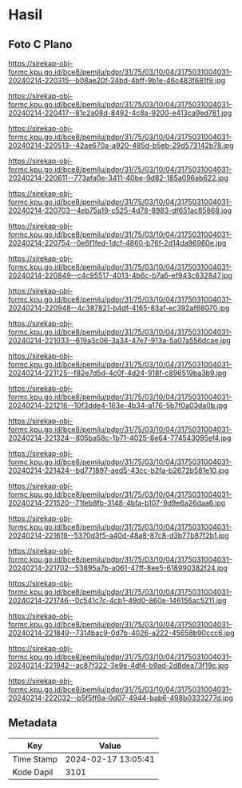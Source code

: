 # Hasil

## Foto C Plano

https://sirekap-obj-formc.kpu.go.id/bce8/pemilu/pdpr/31/75/03/10/04/3175031004031-20240214-220315--b08ae20f-24bd-4bff-9b1e-46c483f681f9.jpg

https://sirekap-obj-formc.kpu.go.id/bce8/pemilu/pdpr/31/75/03/10/04/3175031004031-20240214-220417--81c2a08d-8492-4c8a-9200-e413ca9ed781.jpg

https://sirekap-obj-formc.kpu.go.id/bce8/pemilu/pdpr/31/75/03/10/04/3175031004031-20240214-220513--42ae670a-a920-485d-b5eb-29d573142b78.jpg

https://sirekap-obj-formc.kpu.go.id/bce8/pemilu/pdpr/31/75/03/10/04/3175031004031-20240214-220611--773afa0e-3411-40be-9d82-185a096ab622.jpg

https://sirekap-obj-formc.kpu.go.id/bce8/pemilu/pdpr/31/75/03/10/04/3175031004031-20240214-220703--4eb75a19-c525-4d78-8983-df651ac85868.jpg

https://sirekap-obj-formc.kpu.go.id/bce8/pemilu/pdpr/31/75/03/10/04/3175031004031-20240214-220754--0e6f1fed-1dcf-4860-b76f-2d14da96960e.jpg

https://sirekap-obj-formc.kpu.go.id/bce8/pemilu/pdpr/31/75/03/10/04/3175031004031-20240214-220849--c4c95517-4013-4b6c-b7a6-ef943c632847.jpg

https://sirekap-obj-formc.kpu.go.id/bce8/pemilu/pdpr/31/75/03/10/04/3175031004031-20240214-220948--4c387821-b4df-4165-83af-ec392af68070.jpg

https://sirekap-obj-formc.kpu.go.id/bce8/pemilu/pdpr/31/75/03/10/04/3175031004031-20240214-221033--619a3c06-3a34-47e7-913a-5a07a556dcae.jpg

https://sirekap-obj-formc.kpu.go.id/bce8/pemilu/pdpr/31/75/03/10/04/3175031004031-20240214-221125--f82e7d5d-4c0f-4d24-918f-c896519ba3b9.jpg

https://sirekap-obj-formc.kpu.go.id/bce8/pemilu/pdpr/31/75/03/10/04/3175031004031-20240214-221216--10f3dde4-163e-4b34-a176-5b7f0a03da0b.jpg

https://sirekap-obj-formc.kpu.go.id/bce8/pemilu/pdpr/31/75/03/10/04/3175031004031-20240214-221324--805ba58c-1b71-4025-8e64-774543095ef4.jpg

https://sirekap-obj-formc.kpu.go.id/bce8/pemilu/pdpr/31/75/03/10/04/3175031004031-20240214-221424--bd771897-aed5-43cc-b2fa-b2672b581e10.jpg

https://sirekap-obj-formc.kpu.go.id/bce8/pemilu/pdpr/31/75/03/10/04/3175031004031-20240214-221520--71feb8fb-3148-4bfa-b107-9d9e6a26daa6.jpg

https://sirekap-obj-formc.kpu.go.id/bce8/pemilu/pdpr/31/75/03/10/04/3175031004031-20240214-221618--5370d3f5-a40d-48a8-87c8-d3b77b87f2b1.jpg

https://sirekap-obj-formc.kpu.go.id/bce8/pemilu/pdpr/31/75/03/10/04/3175031004031-20240214-221702--53895a7b-a061-47ff-8ee5-618990382f24.jpg

https://sirekap-obj-formc.kpu.go.id/bce8/pemilu/pdpr/31/75/03/10/04/3175031004031-20240214-221746--0c541c7c-4cb1-49d0-860e-146156ac5211.jpg

https://sirekap-obj-formc.kpu.go.id/bce8/pemilu/pdpr/31/75/03/10/04/3175031004031-20240214-221849--7314bac9-0d7b-4026-a222-45658b90ccc6.jpg

https://sirekap-obj-formc.kpu.go.id/bce8/pemilu/pdpr/31/75/03/10/04/3175031004031-20240214-221942--ac87f322-3e9e-4df4-b9ad-2d8dea73f19c.jpg

https://sirekap-obj-formc.kpu.go.id/bce8/pemilu/pdpr/31/75/03/10/04/3175031004031-20240214-222032--b5f5ff6a-0d07-4944-bab6-498b0333277d.jpg


## Metadata

| Key        | Value               |
| ---------- | ------------------- |
| Time Stamp | 2024-02-17 13:05:41 |
| Kode Dapil | 3101                |




